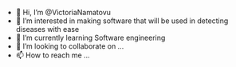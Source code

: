 - 👋 Hi, I’m @VictoriaNamatovu
- 👀 I’m interested in making software that will be used in detecting diseases with ease
- 🌱 I’m currently learning Software engineering
- 💞️ I’m looking to collaborate on ...
- 📫 How to reach me ...

<!---
VictoriaNamatovu/VictoriaNamatovu is a ✨ special ✨ repository because its `README.md` (this file) appears on your GitHub profile.
You can click the Preview link to take a look at your changes.
--->
